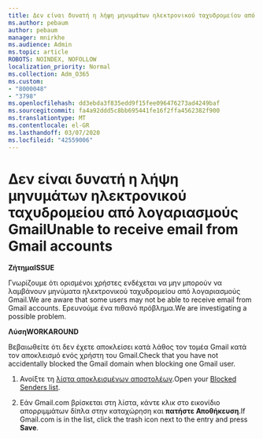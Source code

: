 ```yaml
---
title: Δεν είναι δυνατή η λήψη μηνυμάτων ηλεκτρονικού ταχυδρομείου από λογαριασμούς Gmail
ms.author: pebaum
author: pebaum
manager: mnirkhe
ms.audience: Admin
ms.topic: article
ROBOTS: NOINDEX, NOFOLLOW
localization_priority: Normal
ms.collection: Adm_O365
ms.custom:
- "8000048"
- "3798"
ms.openlocfilehash: dd3ebda3f835edd9f15fee096476273ad4249baf
ms.sourcegitcommit: fa4a92ddd5c8bb695441fe16f2ffa4562382f900
ms.translationtype: MT
ms.contentlocale: el-GR
ms.lasthandoff: 03/07/2020
ms.locfileid: "42559006"
---
```

# <a name="unable-to-receive-email-from-gmail-accounts"></a><span data-ttu-id="56a5c-102">Δεν είναι δυνατή η λήψη μηνυμάτων ηλεκτρονικού ταχυδρομείου από λογαριασμούς Gmail</span><span class="sxs-lookup"><span data-stu-id="56a5c-102">Unable to receive email from Gmail accounts</span></span>

<span data-ttu-id="56a5c-103">**Ζήτημα**</span><span class="sxs-lookup"><span data-stu-id="56a5c-103">**ISSUE**</span></span>

<span data-ttu-id="56a5c-104">Γνωρίζουμε ότι ορισμένοι χρήστες ενδέχεται να μην μπορούν να λαμβάνουν μηνύματα ηλεκτρονικού ταχυδρομείου από λογαριασμούς Gmail.</span><span class="sxs-lookup"><span data-stu-id="56a5c-104">We are aware that some users may not be able to receive email from Gmail accounts.</span></span> <span data-ttu-id="56a5c-105">Ερευνούμε ένα πιθανό πρόβλημα.</span><span class="sxs-lookup"><span data-stu-id="56a5c-105">We are investigating a possible problem.</span></span>

<span data-ttu-id="56a5c-106">**Λύση**</span><span class="sxs-lookup"><span data-stu-id="56a5c-106">**WORKAROUND**</span></span>

<span data-ttu-id="56a5c-107">Βεβαιωθείτε ότι δεν έχετε αποκλείσει κατά λάθος τον τομέα Gmail κατά τον αποκλεισμό ενός χρήστη του Gmail.</span><span class="sxs-lookup"><span data-stu-id="56a5c-107">Check that you have not accidentally blocked the Gmail domain when blocking one Gmail user.</span></span>

1. <span data-ttu-id="56a5c-108">Ανοίξτε τη [λίστα αποκλεισμένων αποστολέων](https://go.microsoft.com/fwlink/?linkid=2121010).</span><span class="sxs-lookup"><span data-stu-id="56a5c-108">Open your [Blocked Senders list](https://go.microsoft.com/fwlink/?linkid=2121010).</span></span>

2. <span data-ttu-id="56a5c-109">Εάν Gmail.com βρίσκεται στη λίστα, κάντε κλικ στο εικονίδιο απορριμμάτων δίπλα στην καταχώρηση και **πατήστε Αποθήκευση**.</span><span class="sxs-lookup"><span data-stu-id="56a5c-109">If Gmail.com is in the list, click the trash icon next to the entry and press **Save**.</span></span>
